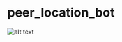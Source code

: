 # peer_location_bot

![alt text](https://raw.githubusercontent.com/JakeBV/peer_location_bot/blob/master/42tg448.png)
